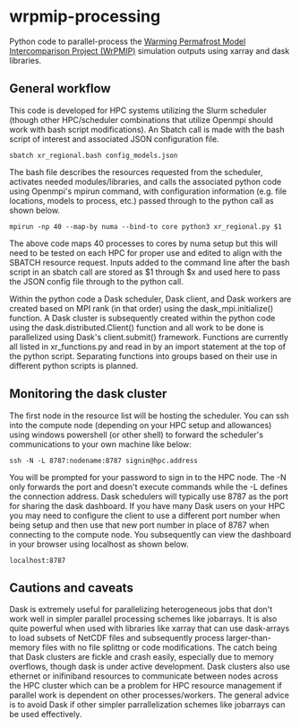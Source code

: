 # wrpmip-processing

Python code to parallel-process the [Warming Permafrost Model Intercomparison Project (WrPMIP)](https://warmingpermafrost.nau.edu/) simulation outputs using xarray and dask libraries.

## General workflow

This code is developed for HPC systems utilizing the Slurm scheduler (though other HPC/scheduler combinations that utilize Openmpi should work with bash script modifications). An Sbatch call is made with the bash script of interest and associated JSON configuration file.  

```
sbatch xr_regional.bash config_models.json
```

The bash file describes the resources requested from the scheduler, activates needed modules/libraries, and calls the associated python code using Openmpi's mpirun command, with configuration information (e.g. file locations, models to process, etc.) passed through to the python call as shown below.

```
mpirun -np 40 --map-by numa --bind-to core python3 xr_regional.py $1
```

The above code maps 40 processes to cores by numa setup but this will need to be tested on each HPC for proper use and edited to align with the SBATCH resource request. Inputs added to the command line after the bash script in an sbatch call are stored as $1 through $x and used here to pass the JSON config file through to the python call.

Within the python code a Dask scheduler, Dask client, and Dask workers are created based on MPI rank (in that order) using the dask_mpi.initialize() function. A Dask cluster is subsequently created within the python code using the dask.distributed.Client() function and all work to be done is parallelized using Dask's client.submit() framework. Functions are currently all listed in xr_functions.py and read in by an import statement at the top of the python script. Separating functions into groups based on their use in different python scripts is planned.  

## Monitoring the dask cluster

The first node in the resource list will be hosting the scheduler. You can ssh into the compute node (depending on your HPC setup and allowances) using windows powershell (or other shell) to forward the scheduler's communications to your own machine like below:

```
ssh -N -L 8787:nodename:8787 signin@hpc.address
```

You will be prompted for your password to sign in to the HPC node. The -N only forwards the port and doesn't execute commands while the -L defines the connection address. Dask schedulers will typically use 8787 as the port for sharing the dask dashboard. If you have many Dask users on your HPC you may need to configure the client to use a different port number when being setup and then use that new port number in place of 8787 when connecting to the compute node. You subsequently can view the dashboard in your browser using localhost as shown below.

```
localhost:8787
```

## Cautions and caveats

Dask is extremely useful for parallelizing heterogeneous jobs that don't work well in simpler parallel processing schemes like jobarrays. It is also quite powerful when used with libraries like xarray that can use dask-arrays to load subsets of NetCDF files and subsequently process larger-than-memory files with no file splittng or code modifications. The catch being that Dask clusters are fickle and crash easily, especially due to memory overflows, though dask is under active development. Dask clusters also use ethernet or inifiniband resources to communicate between nodes across the HPC cluster which can be a problem for HPC resource management if parallel work is dependent on other processes/workers. The general advice is to avoid Dask if other simpler parrallelization schemes like jobarrays can be used effectively.
